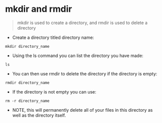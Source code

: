 # mkdir and rmdir

> mkdir is used to create a directory, and rmdir is used to delete a directory

- Create a directory titled directory name:

`mkdir directory_name`

- Using the ls command you can list the directory you have made:

`ls`

- You can then use rmdir to delete the directory if the directory is empty:

`rmdir directory_name`

- If the directory is not empty you can use:

`rm -r directory_name`

- NOTE, this will permanently delete all of your files in this directory as well as the directory itself.